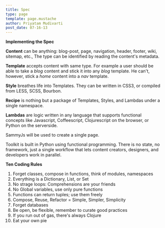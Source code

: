 ```yaml
---
title: Spec
type: page
template: page.mustache
author: Priyatam Mudivarti
post_date: 07-16-13
---
```


**Implementing the Spec**

**Content** can be anything: blog-post, page, navigation, header, footer, wiki, sitemap, etc., The type can be identified by reading the content's metadata.

**Template** accepts content with same type. For example a user should be able to take a _blog_ content and stick it into any _blog_ template. He can't, however, stick a _home_ content into a _nav_ template.

**Style** breathes life into Templates. They can be written in CSS3, or compiled from LESS, SCSS, Bourbon.

**Recipe** is nothing but a package of Templates, Styles, and Lambdas under a single namespace.

**Lambdas** are logic written in any language that supports functional concepts like Javascript, Coffeescript, Clojurescript on the browser, or Python on the serverside.

SammyJs will be used to create a single page.

Toolkit is built in Python using functional programming. There is no state, no framework, just a single workflow that lets content creators, designers, and developers work in parallel.

**Ten Coding Rules**

1. Forget classes, compose in functions, think of modules, namespaces
2. Everything is a Dictionary, List, or Set
3. No strage loops: Comprehensions are your friends
4. No Global variables, use only pure functions
5. Functions can return tuples; use them freely
6. Compose, Reuse, Refactor = Simple, Simpler, Simplicity
7. Forget databases
8. Be open, be flexible, remember to curate good practices
9. If you run out of gas, there's always Clojure
10. Eat your own pie
